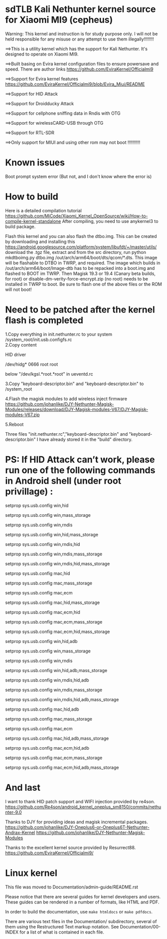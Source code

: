 
sdTLB Kali Nethunter kernel source for Xiaomi MI9 (cepheus)
=============================================================


Warning: This kernel and instruction is for study purpose only. I will not be held responsible for any misuse or any attempt to use them illegally!!!!!!!!


==>This is a utility kernel which has the support for Kali Nethunter. It's designed to operate on Xiaomi MI9. 

==>Built basing on Evira kernel configuration files to ensure powersave and speed.
   There are author links  https://github.com/EviraKernel/Officialmi9 

==>Support for Evira kernel features
   https://github.com/EviraKernel/Officialmi9/blob/Evira_Miui/README

==>Support for HID Attack

==>Support for Droidducky Attack

==>Support for cellphone sniffing data in Rndis with OTG

==>Support for wirelessCARD-USB through OTG

==>Support for RTL-SDR

==>Only support for MIUI and using other rom may not boot !!!!!!!!!!

# Known issues

Boot prompt system error (But not, and I don't know where the error is)


# How to build 
Here is a detailed compilation tutorial  https://github.com/MiCode/Xiaomi_Kernel_OpenSource/wiki/How-to-compile-kernel-standalone
After compiling, you need to use anykernel3 to build package.

Flash this kernel and you can also flash the dtbo.img.  This can be created by downloading and installing this
https://android.googlesource.com/platform/system/libufdt/+/master/utils/ download the .tgz file, extract and from the src directory,
run python mkdtboimg.py dtbo.img /out/arch/arm64/boot/dts/qcom/*.dts.  This image will be flashable to DTBO in TWRP, and required.
The image which builds in /out/arch/arm64/boot/Image-dtb has to be repacked into a boot.img and flashed to BOOT im TWRP.  Then
Magisk 19.3 or 19.4 (Canary beta builds, for root) or disable-dm-verity-force-encrypt.zip (no root) needs to be installed in TWRP to boot.  Be sure to flash one of the above files or the ROM will not boot!


# Need to be patched after the kernel flash is completed
1.Copy everything in init.nethunter.rc to your system /system_root/init.usb.configfs.rc  
2.Copy content 

HID driver

/dev/hidg* 0666 root root 

below "/dev/kgsl.*root.*root" in ueventd.rc

3.Copy "keyboard-descriptor.bin" and "keyboard-descriptor.bin" to /system_root

4.Flash the magisk modules to add wireless inject firmware
https://github.com/johanlike/DJY-Nethunter-Magisk-Modules/releases/download/DJY-Magisk-modules-V67/DJY-Magisk-modules-V67.zip

5.Reboot


Three files "init.nethunter.rc","keyboard-descriptor.bin" and "keyboard-descriptor.bin" I have already stored it in the "build" directory.


# PS: If HID Attack can’t work, please run one of the following commands in Android shell (under root privillage) :

setprop sys.usb.config win,hid

setprop sys.usb.config win,mass_storage

setprop sys.usb.config win,rndis

setprop sys.usb.config win,hid,mass_storage

setprop sys.usb.config win,rndis,hid

setprop sys.usb.config win,rndis,mass_storage

setprop sys.usb.config win,rndis,hid,mass_storage

setprop sys.usb.config mac,hid

setprop sys.usb.config mac,mass_storage

setprop sys.usb.config mac,ecm

setprop sys.usb.config mac,hid,mass_storage

setprop sys.usb.config mac,ecm,hid

setprop sys.usb.config mac,ecm,mass_storage

setprop sys.usb.config mac,ecm,hid,mass_storage

setprop sys.usb.config win,hid,adb

setprop sys.usb.config win,mass_storage

setprop sys.usb.config win,rndis

setprop sys.usb.config win,hid,adb,mass_storage

setprop sys.usb.config win,rndis,hid,adb

setprop sys.usb.config win,rndis,mass_storage

setprop sys.usb.config win,rndis,hid,adb,mass_storage

setprop sys.usb.config mac,hid,adb

setprop sys.usb.config mac,mass_storage

setprop sys.usb.config mac,ecm

setprop sys.usb.config mac,hid,adb,mass_storage

setprop sys.usb.config mac,ecm,hid,adb

setprop sys.usb.config mac,ecm,mass_storage

setprop sys.usb.config mac,ecm,hid,adb,mass_storage



# And last

I want to thank HID patch support and WIFI injection provided by re4son.
https://github.com/Re4son/android_kernel_oneplus_sm8150/commits/nethunter-9.0

Thanks to DJY for providing ideas and magisk incremental packages.
https://github.com/johanlike/DJY-Oneplus6-or-Oneplus6T-Nethunter-Andrax-Kernel
https://github.com/johanlike/DJY-Nethunter-Magisk-Modules

Thanks to the excellent kernel source provided by Resurrect88.
https://github.com/EviraKernel/Officialmi9/



Linux kernel
============

This file was moved to Documentation/admin-guide/README.rst

Please notice that there are several guides for kernel developers and users.
These guides can be rendered in a number of formats, like HTML and PDF.

In order to build the documentation, use ``make htmldocs`` or
``make pdfdocs``.

There are various text files in the Documentation/ subdirectory,
several of them using the Restructured Text markup notation.
See Documentation/00-INDEX for a list of what is contained in each file.
